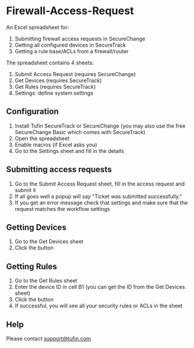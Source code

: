 Firewall-Access-Request
=======================

An Excel spreadsheet for:  
1. Submitting firewall access requests in SecureChange  
2. Getting all configured devices in SecureTrack  
3. Getting a rule base/ACLs from a firewall/router  

The spreadsheet contains 4 sheets:  
1. Submit Access Request (requires SecureChange)  
2. Get Devices (requires SecureTrack)  
3. Get Rules (requires SecureTrack)  
4. Settings: define system settings  

Configuration
-------------
1. Install Tufin SecureTrack or SecureChange (you may also use the free SecureChange Basic which comes with SecureTrack)  
2. Open the spreadsheet  
3. Enable macros (if Excel asks you)  
4. Go to the Settings sheet and fill in the details  

Submitting access requests
--------------------------
1. Go to the Submit Access Request sheet, fill in the access request and submit it  
2. If all goes well a popup will say "Ticket was submitted successfully."  
3. If you get an error message check that settings and make sure that the request matches the workflow settings  

Getting Devices
---------------
1. Go to the Get Devices sheet  
2. Click the button  

Getting Rules
-------------
1. Go to the Get Rules sheet  
2. Enter the device ID in cell B1 (you can get the ID from the Get Devices sheet)  
3. Click the button  
4. If successful, you will see all your security rules or ACLs in the sheet  

Help
----
Please contact support@tufin.com  

